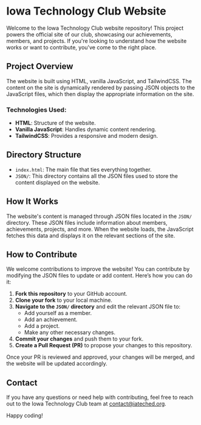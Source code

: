 # Iowa Technology Club Website

Welcome to the Iowa Technology Club website repository! This project powers the official site of our club, showcasing our achievements, members, and projects. If you're looking to understand how the website works or want to contribute, you've come to the right place.

## Project Overview

The website is built using HTML, vanilla JavaScript, and TailwindCSS. The content on the site is dynamically rendered by passing JSON objects to the JavaScript files, which then display the appropriate information on the site.

### Technologies Used:
- **HTML**: Structure of the website.
- **Vanilla JavaScript**: Handles dynamic content rendering.
- **TailwindCSS**: Provides a responsive and modern design.

## Directory Structure

- `index.html`: The main file that ties everything together.
- `JSON/`: This directory contains all the JSON files used to store the content displayed on the website.

## How It Works

The website's content is managed through JSON files located in the `JSON/` directory. These JSON files include information about members, achievements, projects, and more. When the website loads, the JavaScript fetches this data and displays it on the relevant sections of the site.

## How to Contribute

We welcome contributions to improve the website! You can contribute by modifying the JSON files to update or add content. Here’s how you can do it:

1. **Fork this repository** to your GitHub account.
2. **Clone your fork** to your local machine.
3. **Navigate to the `JSON/` directory** and edit the relevant JSON file to:
   - Add yourself as a member.
   - Add an achievement.
   - Add a project.
   - Make any other necessary changes.
4. **Commit your changes** and push them to your fork.
5. **Create a Pull Request (PR)** to propose your changes to this repository.

Once your PR is reviewed and approved, your changes will be merged, and the website will be updated accordingly.

## Contact

If you have any questions or need help with contributing, feel free to reach out to the Iowa Technology Club team at [contact@iateched.org](mailto:cotact@iateched.org).

Happy coding!
